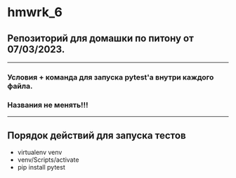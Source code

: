 # hmwrk_6
## Репозиторий для домашки по питону от 07/03/2023.
---
### Условия + команда для запуска pytest'a внутри каждого файла.
### Названия не менять!!!
---
## Порядок действий для запуска тестов
* virtualenv venv
* venv/Scripts/activate
* pip install pytest
